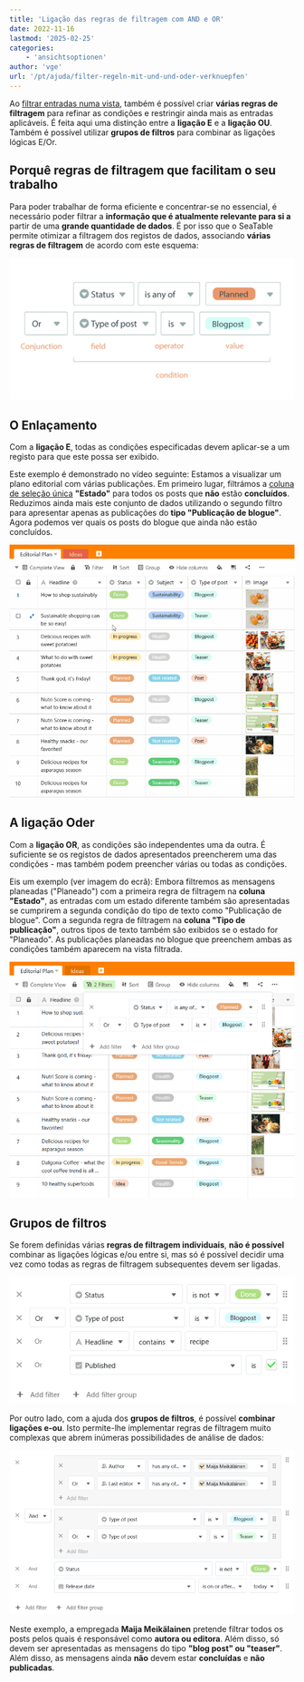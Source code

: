 ```yaml
---
title: 'Ligação das regras de filtragem com AND e OR'
date: 2022-11-16
lastmod: '2025-02-25'
categories:
    - 'ansichtsoptionen'
author: 'vge'
url: '/pt/ajuda/filter-regeln-mit-und-und-oder-verknuepfen'
---
```


Ao [filtrar entradas numa vista](https://seatable.io/pt/docs/ansichtsoptionen/filtern-von-eintraegen-in-einer-ansicht/), também é possível criar **várias regras de filtragem** para refinar as condições e restringir ainda mais as entradas aplicáveis. É feita aqui uma distinção entre a **ligação E** e a **ligação OU**. Também é possível utilizar **grupos de filtros** para combinar as ligações lógicas E/Or.

## Porquê regras de filtragem que facilitam o seu trabalho

Para poder trabalhar de forma eficiente e concentrar-se no essencial, é necessário poder filtrar a **informação que é atualmente relevante para si a** partir de uma **grande quantidade de dados**. É por isso que o SeaTable permite otimizar a filtragem dos registos de dados, associando **várias regras de filtragem** de acordo com este esquema:

![Regras de filtragem ](images/Grafik-Filterregeln-scaled.jpg)

## O Enlaçamento

Com a **ligação E**, todas as condições especificadas devem aplicar-se a um registo para que este possa ser exibido.

Este exemplo é demonstrado no vídeo seguinte: Estamos a visualizar um plano editorial com várias publicações. Em primeiro lugar, filtrámos a [coluna de seleção única](https://seatable.io/pt/docs/auswahlspalten/anlegen-einer-einfachauswahl-spalte/) **"Estado"** para todos os posts que **não** estão **concluídos**. Reduzimos ainda mais este conjunto de dados utilizando o segundo filtro para apresentar apenas as publicações do **tipo "Publicação de blogue"**. Agora podemos ver quais os posts do blogue que ainda não estão concluídos.

![Adicionar regra de filtro com ligação AND](images/Filterregel-mit-Und-Verknuepfung-hinzufuegen.gif)

## A ligação Oder

Com a **ligação OR**, as condições são independentes uma da outra. É suficiente se os registos de dados apresentados preencherem uma das condições - mas também podem preencher várias ou todas as condições.

Eis um exemplo (ver imagem do ecrã): Embora filtremos as mensagens planeadas ("Planeado") com a primeira regra de filtragem na **coluna "Estado"**, as entradas com um estado diferente também são apresentadas se cumprirem a segunda condição do tipo de texto como "Publicação de blogue". Com a segunda regra de filtragem na **coluna "Tipo de publicação"**, outros tipos de texto também são exibidos se o estado for "Planeado". As publicações planeadas no blogue que preenchem ambas as condições também aparecem na vista filtrada.

![Regra de filtragem com ligação OR](images/Filterregel-mit-ODER-Verknuepfung.png)

## Grupos de filtros

Se forem definidas várias **regras de filtragem individuais**, **não é possível** combinar as ligações lógicas e/ou entre si, mas só é possível decidir uma vez como todas as regras de filtragem subsequentes devem ser ligadas.

![As ligações "E-ou" não podem ser combinadas com regras de filtragem](images/Und-Oder-Verknuepfungen-sind-bei-Filter-Regeln-nicht-kombinierbar.png)

Por outro lado, com a ajuda dos **grupos de filtros**, é possível **combinar ligações e-ou**. Isto permite-lhe implementar regras de filtragem muito complexas que abrem inúmeras possibilidades de análise de dados:

![Regras de filtragem complexas com grupos de filtros](images/Komplexe-Filter-Regeln-mit-Filtergruppen.png)

Neste exemplo, a empregada **Maija Meikälainen** pretende filtrar todos os posts pelos quais é responsável como **autora ou editora**. Além disso, só devem ser apresentadas as mensagens do tipo **"blog post" ou "teaser"**. Além disso, as mensagens ainda **não** devem estar **concluídas** e **não publicadas**.
